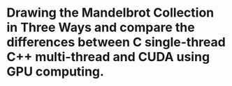 # Drawing the Mandelbrot Collection in Three Ways and compare the differences between C single-thread C++ multi-thread and CUDA using GPU computing.


